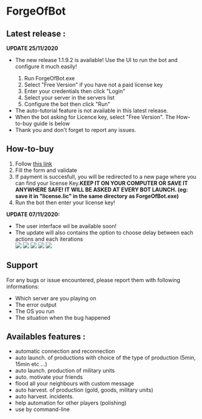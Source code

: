 # ForgeOfBot
 
<p>
<h2> <b> Latest release : </b> </h2>
  <b> UPDATE 25/11/2020 </b>
  <ul>
   <li> The new release 1.1.9.2 is available! Use the UI to run the bot and configure it much easily! </li>
    <ol>
     <li> Run ForgeOfBot.exe </li>
     <li> Select "Free Version" if you have not a paid license key </li>
     <li> Enter your credentials then click "Login" </li>
     <li> Select your server in the servers list </li>
     <li> Configure the bot then click "Run" </li>
   </ol>
   <li> The auto-tutorial feature is not available in this latest release. </li>
   <li> When the bot asking for Licence key, select "Free Version". The How-to-buy guide is below</li>
   <li> Thank you and don't forget to report any issues.</li>
  </ul>
</p>

<p>
<h2> <b> How-to-buy </b> </h2>
<ol>
 <li> Follow <a href="https://app.cryptolens.io/Form/P/bboemJw9/735">this link</a> </li>
 <li> Fill the form and validate </li>
 <li> If payment is succesfull, you will be redirected to a new page where you can find your license Key.<b>KEEP IT ON YOUR COMPUTER OR SAVE IT ANYWHERE SAFE! IT WILL BE ASKED AT EVERY BOT LAUNCH. (eg: save it in "license.lic" in the same directory as ForgeOfBot.exe)</b> </li>
 <li> Run the bot then enter your license key! </li>
</ol>

<p>
<b>UPDATE 07/11/2020:</b>
<ul>
 <li> The user interface wil be available soon!</li>
 <li> The update will also contains the option to choose delay between each actions and each iterations </li>
 <img src="https://github.com/theoschiavi/ForgeOfBot/blob/master/login_screen.PNG?raw=true">
 <img src="https://github.com/theoschiavi/ForgeOfBot/blob/master/servr_selection.png?raw=true">
 <img src="https://github.com/theoschiavi/ForgeOfBot/blob/master/main_tab.png?raw=true">
 <img src="https://github.com/theoschiavi/ForgeOfBot/blob/master/army_management.png?raw=true">
 <img src="https://github.com/theoschiavi/ForgeOfBot/blob/master/supplies_tab.PNG?raw=true">
</ul>
</p>

 <p>
 <h2>Support</h2>
 For any bugs or issue encountered, please report them with following informations:
 <ul>
 <li>Which server are you playing on</li>
 <li>The error output</li>
 <li>The OS you run</li>
 <li>The situation when the bug happened</li>
 </ul>
 </p>

<p> 
 <h2> Availables features : </h2>
 <ul>
   <li>automatic connection and reconnection</li>
   <li>auto launch. of productions with choice of the type of production (5min, 15min etc ...)</li>
   <li>auto launch. production of military units</li>
   <li>auto. motivate your friends</li>
   <li>flood all your neighbours with custom message</li>
   <li>auto harvest. of production (gold, goods, military units)</li>
   <li>auto harvest. incidents.</li>
   <li>help automation for other players (polishing)</li>
   <li>use by command-line</li>
  </ul>
</p>

